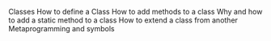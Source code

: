 Classes
How to define a Class
How to add methods to a class
Why and how to add a static method to a class
How to extend a class from another
Metaprogramming and symbols
